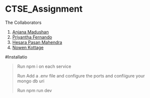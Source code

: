 # CTSE_Assignment
The Collaborators
1. [Anjana Madushan](https://github.com/anjana-madushan)
2. [Priyantha Fernando](https://github.com/Priyantha-IT21021534)
3. [Hesara Pasan Mahendra](https://github.com/IT21128622)
4. [Nowen Kottage](https://github.com/KOTTAGENVH)
>
#Installatio
>Run npm i on each service
>>
>Run Add a .env file and configure the ports and confiigure your mongo db uri
>>
>Run npm run dev
